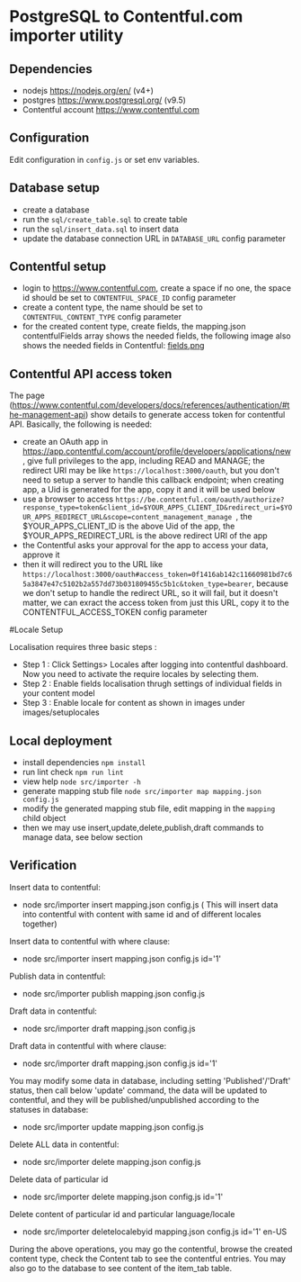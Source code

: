 # PostgreSQL to Contentful.com importer utility

## Dependencies
- nodejs https://nodejs.org/en/ (v4+)
- postgres https://www.postgresql.org/ (v9.5)
- Contentful account https://www.contentful.com


## Configuration
Edit configuration in `config.js` or set env variables.


## Database setup
- create a database
- run the `sql/create_table.sql` to create table
- run the `sql/insert_data.sql` to insert data
- update the database connection URL in `DATABASE_URL` config parameter


## Contentful setup
- login to https://www.contentful.com, create a space if no one, the space id should be set to `CONTENTFUL_SPACE_ID` config parameter
- create a content type, the name should be set to `CONTENTFUL_CONTENT_TYPE` config parameter
- for the created content type, create fields, the mapping.json contentfulFields array shows the needed fields,
  the following image also shows the needed fields in Contentful: [fields.png](https://postimg.org/image/pxoth6ffr/)


## Contentful API access token
The page (https://www.contentful.com/developers/docs/references/authentication/#the-management-api) show details
to generate access token for contentful API. Basically, the following is needed:

- create an OAuth app in https://app.contentful.com/account/profile/developers/applications/new, give full privileges to the app,
  including READ and MANAGE; the redirect URI may be like `https://localhost:3000/oauth`, but you don't need to setup a server
  to handle this callback endpoint; when creating app, a Uid is generated for the app, copy it and it will be used below
- use a browser to access `https://be.contentful.com/oauth/authorize?response_type=token&client_id=$YOUR_APPS_CLIENT_ID&redirect_uri=$YOUR_APPS_REDIRECT_URL&scope=content_management_manage
`, the $YOUR_APPS_CLIENT_ID is the above Uid of the app, the $YOUR_APPS_REDIRECT_URL is the above redirect URI of the app
- the Contentful asks your approval for the app to access your data, approve it
- then it will redirect you to the URL like `https://localhost:3000/oauth#access_token=0f1416ab142c11660981bd7c65a3847e47c5102b2a557dd73b031809455c5b1c&token_type=bearer`, because we don't setup to handle the redirect URL, so it will fail, but it doesn't matter, we can exract the access token from just this URL, copy it to the CONTENTFUL_ACCESS_TOKEN config parameter

#Locale Setup

Localisation requires three basic steps :

- Step 1 : Click Settings> Locales after logging into contentful dashboard. Now you need to activate the require locales by selecting them.
- Step 2 : Enable fields localisation thrugh settings of individual fields in your content model
- Step 3 : Enable locale for content as shown in images under images/setuplocales


## Local deployment
- install dependencies `npm install`
- run lint check `npm run lint`
- view help `node src/importer -h`
- generate mapping stub file `node src/importer map mapping.json config.js`
- modify the generated mapping stub file, edit mapping in the `mapping` child object
- then we may use insert,update,delete,publish,draft commands to manage data, see below section

## Verification

Insert data to contentful:
- node src/importer insert mapping.json config.js
  ( This will insert data into contentful with content with same id and of different locales together)

Insert data to contentful with where clause:
- node src/importer insert mapping.json config.js id='1'
	
Publish data in contentful:
- node src/importer publish mapping.json config.js

Draft data in contentful:
- node src/importer draft mapping.json config.js

Draft data in contentful with where clause:
- node src/importer draft mapping.json config.js id='1'

You may modify some data in database, including setting 'Published'/'Draft' status, then call below 'update' command,
the data will be updated to contentful, and they will be published/unpublished according to the statuses in database:
- node src/importer update mapping.json config.js

Delete ALL data in contentful:
- node src/importer delete mapping.json config.js

Delete data of particular id
- node src/importer delete mapping.json config.js id='1'

Delete content of particular id and particular language/locale
- node src/importer deletelocalebyid mapping.json config.js id='1' en-US

During the above operations, you may go the contentful, browse the created content type,
check the Content tab to see the contentful entries.
You may also go to the database to see content of the item_tab table.

